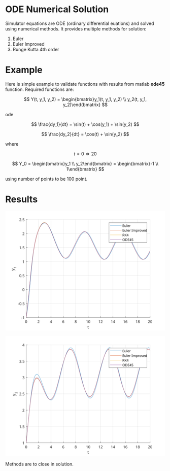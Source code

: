 # ODE Numerical Solution

Simulator equations are ODE (ordinary differential euations) and solved using numerical methods. It provides multiple methods for solution:

1. Euler
2. Euler Improved
3. Runge Kutta 4th order

# Example

Here is simple example to validate functions with results from matlab **ode45** function. Required functions are:

$$
Y(t, y_1, y_2) = \begin{bmatrix}y_1(t, y_1, y_2) \\ y_2(t, y_1, y_2)\end{bmatrix}
$$

ode

$$
\frac{dy_1}{dt} = \sin(t) + \cos(y_1) + \sin(y_2) 
$$

$$
\frac{dy_2}{dt} = \cos(t) + \sin(y_2) 
$$

where

$$
t = 0 \Rightarrow 20
$$

$$
Y_0 = \begin{bmatrix}y_1 \\ y_2\end{bmatrix} = \begin{bmatrix}-1 \\ 1\end{bmatrix}
$$

using number of points to be 100 point.

# Results

![Y1 graph](../Images/ode_y1_graph.svg)

![Y2 graph](../Images/ode_y2_graph.svg)

Methods are to close in solution.